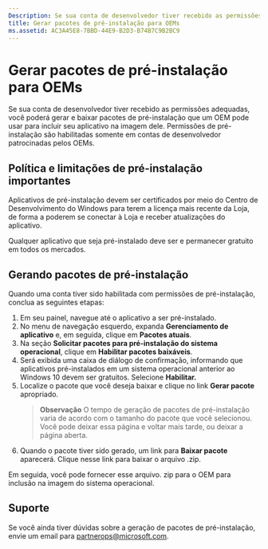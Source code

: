 ```yaml
---
Description: Se sua conta de desenvolvedor tiver recebido as permissões adequadas, você poderá gerar e baixar pacotes de pré-instalação que um OEM (Fabricante de Equipamento Original) pode usar para incluir seu aplicativo na imagem dele.
title: Gerar pacotes de pré-instalação para OEMs
ms.assetid: AC3A45E8-7BBD-44E9-B2D3-B74B7C9B2BC9
---
```


# Gerar pacotes de pré-instalação para OEMs


Se sua conta de desenvolvedor tiver recebido as permissões adequadas, você poderá gerar e baixar pacotes de pré-instalação que um OEM pode usar para incluir seu aplicativo na imagem dele. Permissões de pré-instalação são habilitadas somente em contas de desenvolvedor patrocinadas pelos OEMs.

## Política e limitações de pré-instalação importantes


Aplicativos de pré-instalação devem ser certificados por meio do Centro de Desenvolvimento do Windows para terem a licença mais recente da Loja, de forma a poderem se conectar à Loja e receber atualizações do aplicativo.

Qualquer aplicativo que seja pré-instalado deve ser e permanecer gratuito em todos os mercados.

## Gerando pacotes de pré-instalação


Quando uma conta tiver sido habilitada com permissões de pré-instalação, conclua as seguintes etapas:

1.  Em seu painel, navegue até o aplicativo a ser pré-instalado.
2.  No menu de navegação esquerdo, expanda **Gerenciamento de aplicativo** e, em seguida, clique em **Pacotes atuais**.
3.  Na seção **Solicitar pacotes para pré-instalação do sistema operacional**, clique em **Habilitar pacotes baixáveis**.
4.  Será exibida uma caixa de diálogo de confirmação, informando que aplicativos pré-instalados em um sistema operacional anterior ao Windows 10 devem ser gratuitos. Selecione **Habilitar.**
5.  Localize o pacote que você deseja baixar e clique no link **Gerar pacote** apropriado.
    > **Observação** O tempo de geração de pacotes de pré-instalação varia de acordo com o tamanho do pacote que você selecionou. Você pode deixar essa página e voltar mais tarde, ou deixar a página aberta.
6.  Quando o pacote tiver sido gerado, um link para **Baixar pacote** aparecerá. Clique nesse link para baixar o arquivo .zip.

Em seguida, você pode fornecer esse arquivo. zip para o OEM para inclusão na imagem do sistema operacional.

## Suporte


Se você ainda tiver dúvidas sobre a geração de pacotes de pré-instalação, envie um email para <partnerops@microsoft.com>.

 

 






<!--HONumber=Mar16_HO1-->


